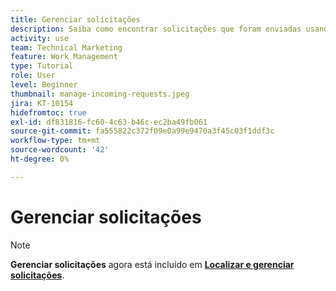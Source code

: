 ```yaml
---
title: Gerenciar solicitações
description: Saiba como encontrar solicitações que foram enviadas usando painéis, [!UICONTROL Início], o [!UICONTROL Solicitações] área, ou a [!UICONTROL Equipes] página em [!DNL  Workfront].
activity: use
team: Technical Marketing
feature: Work Management
type: Tutorial
role: User
level: Beginner
thumbnail: manage-incoming-requests.jpeg
jira: KT-10154
hidefromtoc: true
exl-id: df831816-fc60-4c63-b46c-ec2ba49fb061
source-git-commit: fa555822c372f09e0a99e9470a3f45c03f1ddf3c
workflow-type: tm+mt
source-wordcount: '42'
ht-degree: 0%

---
```


# Gerenciar solicitações

>[!NOTE]
>
>**Gerenciar solicitações** agora está incluído em **[Localizar e gerenciar solicitações](https://experienceleague.adobe.com/docs/workfront-learn/tutorials-workfront/manage-work/issues-requests/find-requests.html)**.

